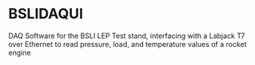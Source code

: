 # BSLIDAQUI
DAQ Software for the BSLI LEP Test stand, interfacing with a Labjack T7 over Ethernet to read pressure, load, and temperature values of a rocket engine